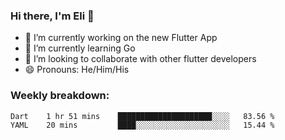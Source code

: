 ### Hi there, I'm Eli 👋
- 🔭 I’m currently working on the new Flutter App
- 🌱 I’m currently learning Go
- 🦄 I’m looking to collaborate with other flutter developers
- 😄 Pronouns: He/Him/His

### Weekly breakdown:
<!--START_SECTION:waka-->
```text
Dart    1 hr 51 mins    █████████████████████░░░░   83.56 % 
YAML    20 mins         ████░░░░░░░░░░░░░░░░░░░░░   15.44 % 
```
<!--END_SECTION:waka-->
